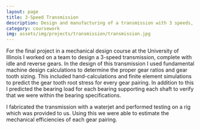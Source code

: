 ```yaml
---
layout: page
title: 3-Speed Transmission
description: Design and manufacturing of a transmission with 3 speeds, idle, and reverse
category: coursework
img: assets/img/projects/transmission/transmission.jpg
---
```


For the final project in a mechanical design course at the University of
Illinois I worked on a team to design a 3-speed transmission, complete with idle
and reverse gears. In the design of this transmission I used fundamental machine
design calculations to determine the proper gear ratios and gear tooth sizing.
This included hand-calculations and finite element simulations to predict the
gear tooth root stress for every gear pairing. In addition to this I predicted
the bearing load for each bearing supporting each shaft to verify that we were
within the bearing specifications.

I fabricated the transmission with a waterjet and performed testing on a rig
which was provided to us. Using this we were able to estimate the mechanical
efficiencies of each gear pairing.
